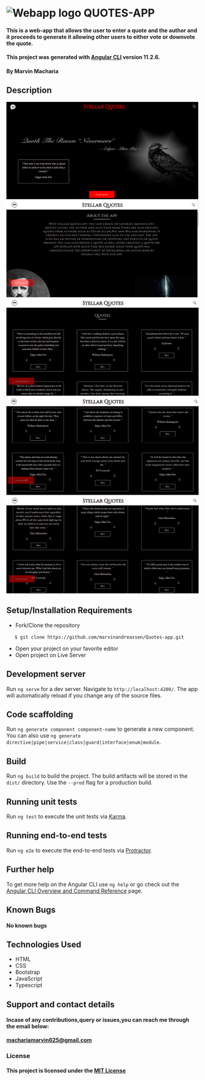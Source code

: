 # ![Webapp logo](https://www.pngkey.com/png/detail/391-3910991_quote-marks-quote-icon.png)      QUOTES-APP
#### This is a web-app that allows the user to enter a quote and the author and it proceeds to generate it allowing other users to either vote or downvote the quote.

#### This project was generated with [Angular CLI](https://github.com/angular/angular-cli) version 11.2.6.

#### By **Marvin Macharia**
## Description
![Webapp image](/Assets/README/s1.png)
![Webapp image](/Assets/README/s2.png)
![Webapp image](/Assets/README/s3.png)
![Webapp image](/Assets/README/s4.png)
![Webapp image](/Assets/README/s5.png)
## Setup/Installation Requirements
* Fork/Clone the repository
```
   $ git clone https://github.com/marvinandreassen/Quotes-app.git
```
* Open your project on your favorite editor
* Open project on Live Server


## Development server

Run `ng serve` for a dev server. Navigate to `http://localhost:4200/`. The app will automatically reload if you change any of the source files.

## Code scaffolding

Run `ng generate component component-name` to generate a new component. You can also use `ng generate directive|pipe|service|class|guard|interface|enum|module`.

## Build

Run `ng build` to build the project. The build artifacts will be stored in the `dist/` directory. Use the `--prod` flag for a production build.

## Running unit tests

Run `ng test` to execute the unit tests via [Karma](https://karma-runner.github.io).

## Running end-to-end tests

Run `ng e2e` to execute the end-to-end tests via [Protractor](http://www.protractortest.org/).

## Further help

To get more help on the Angular CLI use `ng help` or go check out the [Angular CLI Overview and Command Reference](https://angular.io/cli) page.

## Known Bugs
#### No known bugs
## Technologies Used
* HTML
* CSS
* Bootstrap
* JavaScript
* Typescript
## Support and contact details
#### Incase of any contributions,query or issues,you can reach me through the email below:
**machariamarvin625@gmail.com**
### License 
#### This project is licensed under the [MIT License](https://github.com/marvinandreassen/Quotes-app/blob/master/LICENSE)